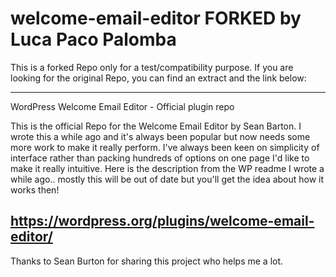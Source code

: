 # welcome-email-editor FORKED by Luca Paco Palomba

This is a forked Repo only for a test/compatibility purpose.
If you are looking for the original Repo, you can find an extract and the link below:

---
WordPress Welcome Email Editor - Official plugin repo

This is the official Repo for the Welcome Email Editor by Sean Barton. I wrote this a while ago and it's always been popular but now needs some more work to make it really perform. I've always been keen on simplicity of interface rather than packing hundreds of options on one page I'd like to make it really intuitive. Here is the description from the WP readme I wrote a while ago.. mostly this will be out of date but you'll get the idea about how it works then!

https://wordpress.org/plugins/welcome-email-editor/
---

Thanks to Sean Burton for sharing this project who helps me a lot.
